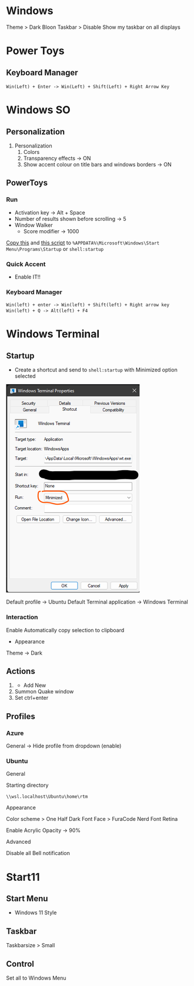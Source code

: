 # Windows

Theme > Dark Bloon
Taskbar > Disable Show my taskbar on all displays

# Power Toys
## Keyboard Manager

```
Win(Left) + Enter -> Win(Left) + Shift(Left) + Right Arrow Key
```

# Windows SO

## Personalization

1. Personalization
   1. Colors
   2. Transparency effects -> ON
   3. Show accent colour on title bars and windows borders -> ON

## PowerToys

### Run

- Activation key -> Alt + Space
- Number of results shown before scrolling -> 5
- Window Walker
  -  Score modifier -> 1000

[Copy this](./scripts/window-virtual-desktop-changer.ahk) and [this script](./scripts/super-key-menu-changer.ahk) to `%APPDATA%\Microsoft\Windows\Start Menu\Programs\Startup` or `shell:startup`
### Quick Accent

- Enable IT!!

### Keyboard Manager

```
Win(left) + enter -> Win(left) + Shift(left) + Right arrow key
Win(left) + Q -> Alt(left) + F4
```
# Windows Terminal

## Startup

- Create a shortcut and send to `shell:startup` with Minimized option selected

![picture 1](../../images/a44c9c526cc6f73d3998c7697b807de8bebc3a3a8f6cf8ec97a6e38a400f6f1e.png)  


Default profile -> Ubuntu
Default Terminal application -> Windows Terminal

### Interaction

Enable Automatically copy selection to clipboard

- Appearance

Theme -> Dark

## Actions

1. + Add New
2. Summon Quake window
3. Set ctrl+enter
## **Profiles**

### Azure

General -> Hide profile from dropdown (enable)

### Ubuntu

General

Starting directory

```
\\wsl.localhost\Ubuntu\home\rtm
```

Appearance

Color scheme > One Half Dark
Font Face > FuraCode Nerd Font Retina

Enable Acrylic
Opacity -> 90%

Advanced

Disable all Bell notification

# Start11

## Start Menu

- Windows 11 Style

## Taskbar

Taskbarsize > Small

## Control

Set all to Windows Menu
